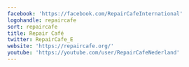 ```yaml
---
facebook: 'https://facebook.com/RepairCafeInternational'
logohandle: repaircafe
sort: repaircafe
title: Repair Café
twitter: RepairCafe_E
website: 'https://repaircafe.org/'
youtube: 'https://youtube.com/user/RepairCafeNederland'
---
```

